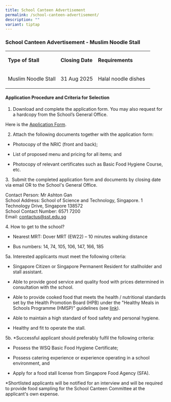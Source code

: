 ```yaml
---
title: School Canteen Advertisement
permalink: /school-canteen-advertisement/
description: ""
variant: tiptap
---
```

<h3>School Canteen Advertisement - Muslim Noodle Stall</h3>
<table style="minWidth: 75px">
<colgroup>
<col>
<col>
<col>
</colgroup>
<tbody>
<tr>
<td rowspan="1" colspan="1">
<p><strong>Type of Stall</strong>
</p>
</td>
<td rowspan="1" colspan="1">
<p><strong>Closing Date</strong>
</p>
</td>
<td rowspan="1" colspan="1">
<p><strong>Requirements</strong>
</p>
</td>
</tr>
<tr>
<td rowspan="1" colspan="1">
<p>Muslim Noodle Stall</p>
</td>
<td rowspan="1" colspan="1">
<p>31 Aug 2025</p>
</td>
<td rowspan="1" colspan="1">
<p>Halal noodle dishes&nbsp;&nbsp;</p>
</td>
</tr>
</tbody>
</table>
<h4>Application Procedure and Criteria for Selection</h4>
<ol data-tight="true" class="tight">
<li>
<p>Download and complete the application form. You may also request for a
hardcopy from the School’s General Office.</p>
</li>
</ol>
<p>Here is the <a href="https://schadmsvc.moe.gov.sg/files/appexistingsch.pdf" rel="noopener noreferrer nofollow" target="_blank">Application Form</a>.</p>
<ol start="2" data-tight="true" class="tight">
<li>
<p>Attach the following documents together with the application form:</p>
</li>
</ol>
<ul>
<li>
<p>Photocopy of the NRIC (front and back);</p>
</li>
<li>
<p>List of proposed menu and pricing for all items; and</p>
</li>
<li>
<p>Photocopy of relevant certificates such as Basic Food Hygiene Course,
etc.</p>
</li>
</ul>
<p>3.&nbsp; Submit the completed application form and documents by closing
date via email OR to the School's General Office.</p>
<p>Contact Person: Mr Ashton Gan
<br>School Address: School of Science and Technology, Singapore. 1 Technology
Drive, Singapore 138572
<br>School Contact Number: 6571 7200
<br>Email: <a href="mailto:contactus@sst.edu.sg" rel="noopener noreferrer nofollow" target="_blank">contactus@sst.edu.sg</a>
</p>
<p>4. How to get to the school?</p>
<ul>
<li>
<p>Nearest MRT: Dover MRT (EW22) – 10 minutes walking distance</p>
</li>
<li>
<p>Bus numbers: 14, 74, 105, 106, 147, 166, 185</p>
</li>
</ul>
<p>5a. Interested applicants must meet the following criteria:</p>
<ul>
<li>
<p>Singapore Citizen or Singapore Permanent Resident for stallholder and
stall assistant.</p>
</li>
<li>
<p>Able to provide good service and quality food with prices determined in
consultation with the school.</p>
</li>
<li>
<p>Able to provide cooked food that meets the health / nutritional standards
set by the Health Promotion Board (HPB) under the "Healthy Meals in Schools
Programme (HMSP)" guidelines (see <a href="https://www.hpb.gov.sg/schools/school-programmes/healthy-meals-in-schools-programme" rel="noopener noreferrer nofollow" target="_blank">link</a>).</p>
</li>
<li>
<p>Able to maintain a high standard of food safety and personal hygiene.</p>
</li>
<li>
<p>Healthy and fit to operate the stall.</p>
</li>
</ul>
<p>5b. *Successful applicant should preferably fulfil the following criteria:</p>
<ul>
<li>
<p>Possess the WSQ Basic Food Hygiene Certificate;</p>
</li>
<li>
<p>Possess catering experience or experience operating in a school environment,
and</p>
</li>
<li>
<p>Apply for a food stall license from Singapore Food Agency (SFA).</p>
</li>
</ul>
<p>*Shortlisted applicants will be notified for an interview and will be
required to provide food sampling for the School Canteen Committee at the
applicant's own expense.
<br>
</p>
<p></p>